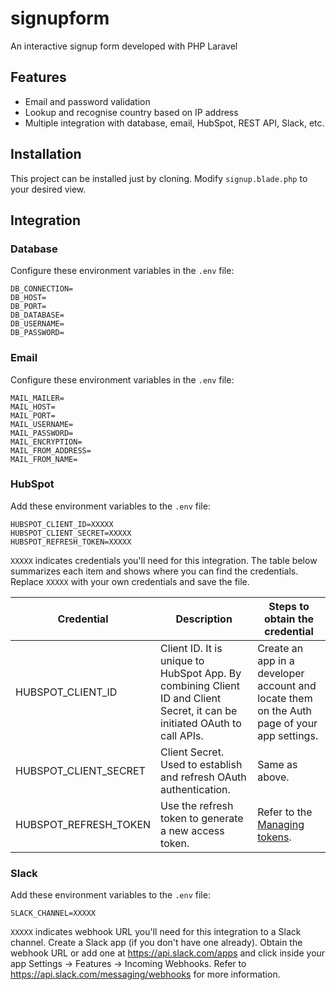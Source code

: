 # signupform
An interactive signup form developed with PHP Laravel

## Features
- Email and password validation
- Lookup and recognise country based on IP address
- Multiple integration with database, email, HubSpot, REST API, Slack, etc.

## Installation
This project can be installed just by cloning. Modify `signup.blade.php` to your desired view.

## Integration
### Database 
Configure these environment variables in the `.env` file:
```
DB_CONNECTION=
DB_HOST=
DB_PORT=
DB_DATABASE=
DB_USERNAME=
DB_PASSWORD=
```

### Email
Configure these environment variables in the `.env` file:
```
MAIL_MAILER=
MAIL_HOST=
MAIL_PORT=
MAIL_USERNAME=
MAIL_PASSWORD=
MAIL_ENCRYPTION=
MAIL_FROM_ADDRESS=
MAIL_FROM_NAME=
```

### HubSpot
Add these environment variables to the `.env` file:

```
HUBSPOT_CLIENT_ID=XXXXX
HUBSPOT_CLIENT_SECRET=XXXXX
HUBSPOT_REFRESH_TOKEN=XXXXX
```
`XXXXX` indicates credentials you'll need for this integration. The table below summarizes each item and shows where you can find the credentials. Replace `XXXXX` with your own credentials and save the file.

| Credential | Description | Steps to obtain the credential |
|---|---|---|
| HUBSPOT_CLIENT_ID | Client ID. It is unique to HubSpot App. By combining Client ID and Client Secret, it can be initiated OAuth to call APIs. | Create  an app in a developer account and locate them on the Auth page of your app settings. |
| HUBSPOT_CLIENT_SECRET | Client Secret. Used to establish and refresh OAuth authentication. | Same as above. |
| HUBSPOT_REFRESH_TOKEN | Use the refresh token to generate a new access token. | Refer to the [Managing tokens](https://developers.hubspot.com/docs/api/oauth/tokens). |

### Slack 
Add these environment variables to the `.env` file:

```
SLACK_CHANNEL=XXXXX
```
`XXXXX` indicates webhook URL you'll need for this integration to a Slack channel. Create a Slack app (if you don't have one already). Obtain the webhook URL or add one at https://api.slack.com/apps and click inside your app Settings -> Features -> Incoming Webhooks.
Refer to https://api.slack.com/messaging/webhooks for more information.
